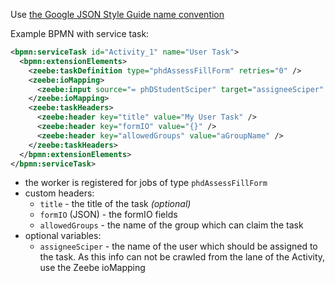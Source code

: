 
Use [the Google JSON Style Guide name convention](https://google.github.io/styleguide/jsoncstyleguide.xml?showone=Property_Name_Format#Property_Name_Format)

Example BPMN with service task:

 ```xml
 <bpmn:serviceTask id="Activity_1" name="User Task">
   <bpmn:extensionElements>
     <zeebe:taskDefinition type="phdAssessFillForm" retries="0" />
     <zeebe:ioMapping>
       <zeebe:input source="= phDStudentSciper" target="assigneeSciper" />
     </zeebe:ioMapping>
     <zeebe:taskHeaders>
       <zeebe:header key="title" value="My User Task" />
       <zeebe:header key="formIO" value="{}" />
       <zeebe:header key="allowedGroups" value="aGroupName" />
     </zeebe:taskHeaders>
   </bpmn:extensionElements>
 </bpmn:serviceTask>
 ```

* the worker is registered for jobs of type `phdAssessFillForm`
* custom headers:
  * `title` - the title of the task _(optional)_
  * `formIO` (JSON) - the formIO fields
  * `allowedGroups` - the name of the group which can claim the task
* optional variables:
  * `assigneeSciper` - the name of the user which should be assigned to the task.
    As this info can not be crawled from the lane of the Activity, use the Zeebe ioMapping
